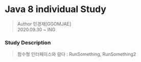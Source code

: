 Java 8 individual Study 
==================== 

>Author 민경재[GGOMJAE] <br>
2020.09.30 ~ ING <br>

### Study Description  
  
> 함수형 인터페이스와 람다 : RunSomething, RunSomething2
>
